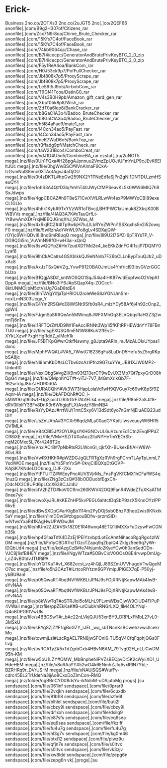 # Erick-
Business
2no.co/2OTXs3
2no.co/2uJGT5
2no[.]co/2QEF66
anonfile[.]com/B9g2H307of/Citizens_rar
anonfile[.]com/Zcx7N9r8oa/Chime_Brute_Checker_rar
anonfiles[.]com/15Kfs7C4of/FaceBook_rar
anonfiles[.]com/15Kfs7C4of/FaceBook_rar 
anonfiles[.]com/74kb9064qc/Chase_rar
anonfiles[.]com/B7I4icecpc/GeneratorAndBrutePrivKeyBTC_2_0_zip
anonfiles[.]com/B7I4icecpc/GeneratorAndBrutePrivKeyBTC_2_0_zip 
anonfiles[.]com/F5y1ReA4oa/BankCom_rar
anonfiles[.]com/H0J53ck9p7/PofFullChecker_rar
anonfiles[.]com/Jbf808k7p5/ProxyScrape_rar
anonfiles[.]com/Jbf808k7p5/ProxyScrape_rar 
anonfiles[.]com/LeS9t5J9o5/AirbnbCom_rar
anonfiles[.]com/T9Gf41Tcoa/DatinG0_rar
anonfiles[.]com/V4s3B0H9pb/Amazon_gift_card_gen_rar
anonfiles[.]com/Xbpf05k8p8/Wish_rar
anonfiles[.]com/ZdT0a6lep8/BankCracker_rar
anonfiles[.]com/b8GaC1A3o4/Badoo_BruteChecker_rar
anonfiles[.]com/b8GaC1A3o4/Badoo_BruteChecker_rar 
anonfiles[.]com/h5l84aFao9/mate1_rar
anonfiles[.]com/l4Ccn34ao5/PayFast_rar
anonfiles[.]com/l4Ccn34ao5/PayFast_rar»
anonfiles[.]com/neK7WaD6o5/BankTop_rar
anonfiles[.]com/r3ffadg9pf/MatchCheck_rar
anonfiles[.]com/taW231Bco4/ComboCreat_rar
anonfiles[.]com/vdJ1D4U5o5/CombineBA_rar
ezstat[.]ru/2uNGT5
mega[.]nz/file/0Uh1FQxa#H28pgAJpnnuu2VmzZpUOJtUFmYnLP9cJEvK6ElltJUc
mega[.]nz/file/0hgWwBSC#iIVnAImaF6CkA-IzGvmNulS8enc0XTAotAgvJ4aOjOU
mega[.]nz/file/0t4zDKTL#hpGw259NX2Y1TNeEd1aSjPn2gNI1DNTDU_zmHSeuQY4
mega[.]nz/file/1ohS3A4Q#D3IqYeVhT40JWyCfMPSeavKL5k0WW6MIQ7hRSxJdwps
mega[.]nz/file/4gpCBCAZ#h9T8eS71CwXVfLRLwWt4exP9MWYoCBI89exeCL1GLIo
mega[.]nz/file/4hhk1Kyb#9TxYVzWR1oTBvcjLBHfPWC1xUmuk8ZXksjK00BWBVVs
mega[.]nz/file/4lAQ3A7K#xTauQrfLt-YtBwvAmXDtFrxjMEEQJGnqXhJ_9ZWas_M
mega[.]nz/file/4xRkjRCZ#4lTp9wbjH7luLlLbRYnZWPni1SSXqxhs5e2i52owqF0
mega[.]nz/file/5wRzhAoY#rWL97o8gLv4SDXajQW-rOYjc6WHQDvI8i8nq6mR8uqQ
mega[.]nz/file/8l9U2I7S#Z-6pTRYsTP_V-DG9QGi5ro_VuVmN98fGHwH3ai-xQnQ
mega[.]nz/file/8swQQYpZ#Hn7zudXDTMd2e4_keEKkZdnFO4I1sijP7DQMY0Lyaf8
mega[.]nz/file/9lhCkACa#s4GSXbIkkQJ9eNNnb7F26bCLLnBypTxuQJb2_uDxAc8
mega[.]nz/file/AxJzTSxQ#VZg_YvwP912OBAOJmUs4Ynfricl93IbvGVzrGGCbUzo
mega[.]nz/file/B1QgjASD#_sntWOSQO1SqJ54ia4lHK87wIdExpfwoO2VepA1DppA
mega[.]nz/file/BNo3iY6J#pSQapX4q-ZOCccf-8ktUNMCIjbM5ctVsUg7GaD8tdE4
mega[.]nz/file/BlhTAYgY#jaTpHRlOU2roIeWeS6aYGNUmSm-ncxILmN303Ucgy_Y
mega[.]nz/file/E4Ym2RSQ#oE8iWSNt9Sfb0sR4_mIzYDy58Af6j4h92cOnp2_gpW4
mega[.]nz/file/FJgmSaSR#QeAn5MWmq8JWFXMhGq3ELVQbqsRaH3Z3j2wrmTj6nTw
mega[.]nz/file/I1RFTQrZ#UD9lW1FeAccIRNNt3Wp1l5fKFtRPHEWdnYY78FBnTU0
mega[.]nz/file/IsgEXQSQ#mEN1W88KuV2ffEvD-XYkLXzwFPxgHHgRddZ_ylMeh1k
mega[.]nz/file/JF5BTKpQ#wrOtkfNswmy_g8Jpta9ARln_mJMzALOIxUYpas1dxnc
mega[.]nz/file/MphFWQAL#VA5_7WwtG16236gFu8LuDnD5Hefu5sZ5rgRKpbSA8jc
mega[.]nz/file/Nl9hmKbD#sLCTbv6zsAzIPfnz9G7suYYe_JB81XJW0MP2-UnknR0
mega[.]nz/file/NsxiQbgS#vgZIX9m93fZ13erCT9wEvUX3Mp7Qf7pxyGrD08hDpG4
mega[.]nz/file/QMpnhYQT#t-viTJ-7V7_iMGmXrikGb7F-162wTdgJ8bZJHO90d0A
mega[.]nz/file/QURACQhY#Vk3W73HapLoiaVd1wH9QVGuy7c69wK8pSf9ZAqnr-lA
mega[.]nz/file/QkAFDQhR#QC_l-5MWf9zqt9l3wfFUg2joicLlzR3rGrF7Ab1ELk4
mega[.]nz/file/R8hE2aSJ#8-dRV0iIblfY3BFv8DnR3r6WhgjqFLXtAsdzY8lmNB4
mega[.]nz/file/RsYyDAzJ#rrtWuY1mtC5xy6V13dSdt6yo7nGmNjEluAEQ23udDIY
mega[.]nz/file/UsZnUAhA#3YCXr96qdzMLa00adGYKpiUlwsvcuuyWl6HR5OV1MLA
mega[.]nz/file/V84CBI5J#2OYUKgsYKHGNCvUL6uVzumEd1Ctn2EvqIPPdZCR8iXE
mega[.]nz/file/VMxHSZiT#0aAoz2IluNYHeTmYEOrSb-nqM20Mxc5Lj76r4248T2o
mega[.]nz/file/VhxlACrB#7pNbRtsR2LWonGl_cjkfXh-BUkexBfiAHW8W-80vLR8
mega[.]nz/file/VwRXHKhR#pWZDGJgQLTRTgXzRVh9rgFCrmTLAyTpLnmL7YsdlWOE
mega[.]nz/file/Ys5FmYxS#-0kvjCIBQXqDtGOVP-KAjSK7KNdeLDObncg_DJF-2Xo
mega[.]nz/file/YtFTUITZ#WEeyPncAUVSVjrMs_FnsPgVKfCMX1hCFafWS4q1nuzQ
mega[.]nz/file/ZNg3zCzQ#38bODDuobfEgxCh-jOdcNX3C8UPd6pLCcX639CJJI4U
mega[.]nz/file/ctV2hZTD#koV0C9nv260KWV42OQ9FanR4WdeZTuXKaATM8nee7yk
mega[.]nz/file/cwoXyJRL#kKEZhHP5kvPEGL6ahtctDqSbP9zzX5KnoOYzIPP6kvE
mega[.]nz/file/dBwSXDpC#arKlgBo1114m2PyDOj5xb0BhzPBhqe2wis9KNxtk5aY
mega[.]nz/file/h1lmDDwS#zbgpouBDfw-przmSlD-wlVfwcYxaR41KAgHwUPWGwJM
mega[.]nz/file/hlUm2ZJZ#VSk18Z0E1R46wxq48ETQ1itMXXxFuDzywFwCGNlt35k
mega[.]nz/file/hp4G1aaT#X4DZzEj1PElYzvbptLotEcAmtNihacoRgqRgx4zlWDM
mega[.]nz/file/kFo1yCBD#7nzTGzcTZapq9qZbpiQ4iZklgz5ee6q7yWr-IDQbUd4
mega[.]nz/file/kdAzgCzB#fe74hjumIo2KyeYCw0h0anSedODn-VJC8j1isfBIHEY
mega[.]nz/file/lNgyWTza#SOBvCixV0OOsO8E4rvwpOmUg-i_cZ4vB0tdvJTURiPA
mega[.]nz/file/loYQTKaT#vf_X682ecst_vz4hQjLJ89SZmUVVhugqVTwQgeMO7sc
mega[.]nz/file/o5h2CAzT#iLrtcoRlYtzm6GPYmipJPIGEX7qE-P50yj-ybBU9anI
mega[.]nz/file/p05QwaRT#bqtNVfWKBLtJPNJ9sFOjXRNtjKapwMAk4IwB-eYvNAA
mega[.]nz/file/p05QwaRT#bqtNVfWKBLtJPNJ9sFOjXRNtjKapwMAk4IwB-eYvNAA 
mega[.]nz/file/p8kWwTqT#oSTRJloI5oMLhL9FLvmWDsCjwW9CiUD4FIPuP4VWaiI
mega[.]nz/file/ppZEkKaK#B-urCiubVnRNGrLXQ_1lM4OLYNqI-Q4oBDPGRtVwUls
mega[.]nz/file/s4BBGSwT#r_bAc22nLVkjQJU53xnBY9_DRPLxFMbL27vL0-3MSkU
mega[.]nz/file/sBYgSZjZ#F1qjBoGZY_rJEL_wq_sbTNcnKsBCwehzvwcIIcekrMo
mega[.]nz/file/towmjLzI#LzcRgAEL7RN8jwSFOnI6_TU5qV4CfqFqphjQGs0FLvg
mega[.]nz/file/twRCATyZ#5xTdZgrbCxb4HBvN6AM_79Tvg02H_nLLiCwDM95h-KM
mega[.]nz/file/w5oU1LZY#OMW_MbBnpheNlPVZsBECpvDr5K2cWyiiXO1_UHdeHEM
mega[.]nz/file/x8oRAaYY#52wO4k6ENmhZJIqAvxlRlN7YbL-BZRHRq9r_DVrUS-M
mega[.]nz/file/xNAUjSQS#WufFv-cdrc45BL2TrUdeNa3ijAo8CxoDoZImCon-RMQ
mega[.]nz/folder/ogBBnCYD#8dsYu-ikNdnM-uDAjutoMg
progs[.]su
sendspace[.]com/file/061inf
sendspace[.]com/file/0prar9
sendspace[.]com/file/2vxjkh
sendspace[.]com/file/6cuxdb
sendspace[.]com/file/91b1l8
sendspace[.]com/file/azfe6l
sendspace[.]com/file/blhldl
sendspace[.]com/file/buti2l
sendspace[.]com/file/cbzy9i
sendspace[.]com/file/cbzy9i
sendspace[.]com/file/dr1xxh
sendspace[.]com/file/dsilg9
sendspace[.]com/file/e87sfs
sendspace[.]com/file/eq6sea
sendspace[.]com/file/eq6sea
sendspace[.]com/file/fkziff
sendspace[.]com/file/fu4u7g
sendspace[.]com/file/fu4u7g
sendspace[.]com/file/hl3g7v
sendspace[.]com/file/kg0m46
sendspace[.]com/file/otxi12
sendspace[.]com/file/plwz9u
sendspace[.]com/file/qfjn7e
sendspace[.]com/file/s0ltvx
sendspace[.]com/file/s0ltvx
sendspace[.]com/file/vk3zjv
sendspace[.]com/file/xw8ldd
sendspace[.]com/file/zepg6n
sendspace[.]com/file/zepg6n​
vk[.]progs[.]su
